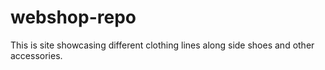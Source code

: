 # webshop-repo

This is site showcasing different clothing lines along side shoes and other accessories.
